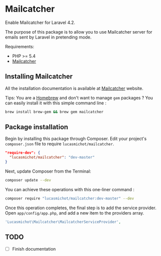 Mailcatcher
===========

Enable Mailcatcher for Laravel 4.2.

The purpose of this package is to allow you to use Mailcatcher server for emails sent by Laravel in pretending mode.

Requirements:
* PHP >= 5.4
* [Mailcatcher](http://mailcatcher.me)

## Installing Mailcatcher

All the installation documentation is available at [Mailcatcher](http://mailcatcher.me) website.

Tips:
You are a [Homebrew](http://brew.sh) and don't want to manage `gem` packages ?
You can easily install it with this simple command line :

```sh
brew install brew-gem && brew gem mailcatcher
```

## Package installation

Begin by installing this package through Composer. Edit your project's `composer.json` file to require `lucasmichot/mailcatcher`.

```json
"require-dev": {
  "lucasmichot/mailcatcher": "dev-master"
}
```

Next, update Composer from the Terminal:

```sh
composer update --dev
```

You can achieve these operations with this one-liner command :

```sh
composer require "lucasmichot/mailcatcher:dev-master" --dev
```

Once this operation completes, the final step is to add the service provider. Open `app/config/app.php`, and add a new item to the providers array.

```php
'Lucasmichot\Mailcatcher\MailcatcherServiceProvider',
```

## TODO
* [ ] Finish documentation